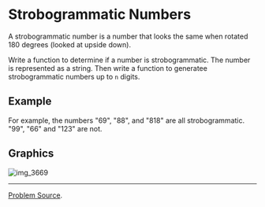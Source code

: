 # Strobogrammatic Numbers

A strobogrammatic number is a number that looks the same when rotated 180 degrees (looked at upside 
down).

Write a function to determine if a number is strobogrammatic. The number is represented as a string.
Then write a function to generatee strobogrammatic numbers up to `n` digits.

Example
-------

For example, the numbers "69", "88", and "818" are all strobogrammatic. "99", "66" and "123" are 
not.

Graphics
--------

![img_3669](https://user-images.githubusercontent.com/4989256/32445664-1cc04130-c30f-11e7-999c-f3c14d7bee7a.jpg)

---

[Problem Source](https://tonycao.gitbooks.io/leetcode-locked/content/LeetCode%20Locked/c1.5.html).